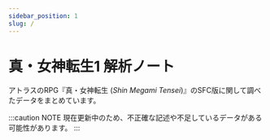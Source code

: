 ```yaml
---
sidebar_position: 1
slug: /
---
```


# 真・女神転生1 解析ノート

アトラスのRPG『真・女神転生 (*Shin Megami Tensei*)』のSFC版に関して調べたデータをまとめています。

:::caution NOTE
現在更新中のため、不正確な記述や不足しているデータがある可能性があります。
:::
